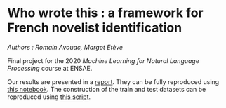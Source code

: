 # Who wrote this : a framework for French novelist identification

*Authors : Romain Avouac, Margot Etève*

Final project for the 2020 *Machine Learning for Natural Language Processing* course at ENSAE.

Our results are presented in a [report](https://github.com/meteve/NLP_project/blob/master/report.pdf). They can be fully reproduced using [this notebook](https://github.com/meteve/NLP_project/blob/master/who_wrote_this.ipynb). The construction of the train and test datasets can be reproduced using [this script](https://github.com/meteve/NLP_project/blob/master/scripts/build_database.py).
